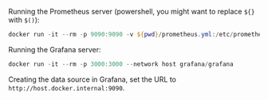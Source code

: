 Running the Prometheus server (powershell, you might want to replace `${}` with `$()`):
```ps1
docker run -it --rm -p 9090:9090 -v ${pwd}/prometheus.yml:/etc/prometheus/prometheus.yml prom/prometheus
```

Running the Grafana server:
```ps1
docker run -it --rm -p 3000:3000 --network host grafana/grafana
```

Creating the data source in Grafana, set the URL to `http://host.docker.internal:9090`.
